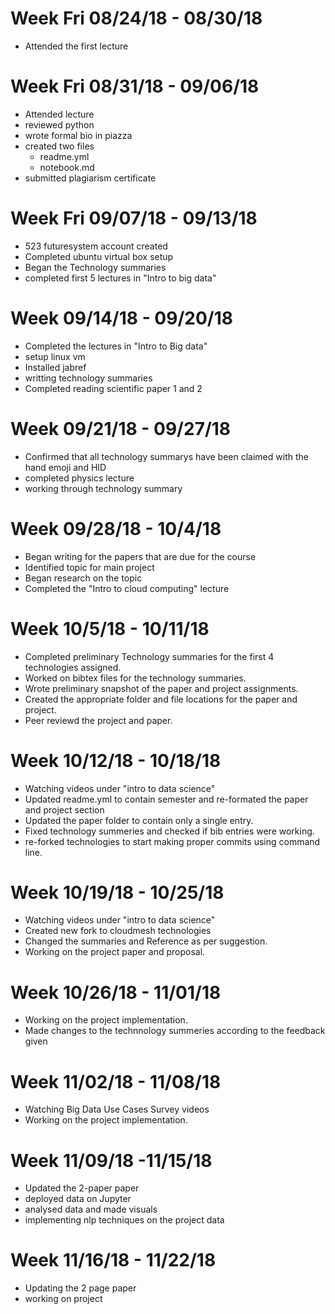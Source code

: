 

# Week Fri 08/24/18 - 08/30/18

* Attended the first lecture

# Week Fri 08/31/18 - 09/06/18

* Attended lecture
* reviewed python
* wrote formal bio in piazza
* created two files
  *  readme.yml
  *  notebook.md
* submitted plagiarism certificate

# Week Fri 09/07/18 - 09/13/18

* 523 futuresystem account created
* Completed ubuntu virtual box setup
* Began the Technology summaries
* completed first 5 lectures in "Intro to big data" 

# Week 09/14/18 - 09/20/18

* Completed the lectures in "Intro to Big data" 
* setup linux vm
* Installed jabref
* writting technology summaries
* Completed reading scientific paper 1 and 2

# Week 09/21/18 - 09/27/18

* Confirmed that all technology summarys have been claimed with the hand emoji and HID
* completed physics lecture
* working through technology summary

# Week 09/28/18 - 10/4/18
* Began writing for the papers that are due for the course
* Identified topic for main project 
* Began research on the topic
* Completed the "Intro to cloud computing" lecture

# Week 10/5/18 - 10/11/18
* Completed preliminary Technology summaries for the first 4 technologies assigned.
* Worked on bibtex files for the technology summaries.
* Wrote preliminary snapshot of the paper and project assignments.
* Created the appropriate folder and file locations for the paper and project.
* Peer reviewd the project and paper.

# Week 10/12/18 - 10/18/18
* Watching videos under "intro to data science"
* Updated readme.yml to contain semester and re-formated the paper and project section
* Updated the paper folder to contain only a single entry.
* Fixed technology summeries and checked if bib entries were working.
* re-forked technologies to start making proper commits using command line.

# Week 10/19/18 - 10/25/18
* Watching videos under "intro to data science"
* Created new fork to cloudmesh technologies
* Changed the summaries and Reference as per suggestion.
* Working on the project paper and proposal.

# Week 10/26/18 - 11/01/18

* Working on the project implementation.
* Made changes to the technnology summeries according to the feedback given

# Week 11/02/18 - 11/08/18

* Watching Big Data Use Cases Survey videos
* Working on the project implementation.

# Week 11/09/18 -11/15/18

* Updated the 2-paper paper
* deployed data on Jupyter
* analysed data and made visuals
* implementing nlp techniques on the project data

# Week 11/16/18 - 11/22/18

* Updating the 2 page paper
* working on project


